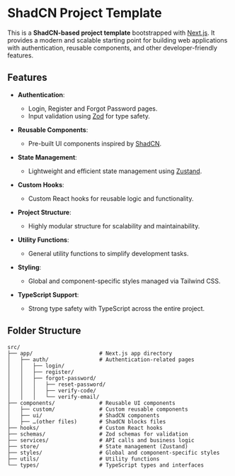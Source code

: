 # ShadCN Project Template

This is a **ShadCN-based project template** bootstrapped with [Next.js](https://nextjs.org). It provides a modern and scalable starting point for building web applications with authentication, reusable components, and other developer-friendly features.

## Features

- **Authentication**:
  - Login, Register and Forgot Password pages.
  - Input validation using [Zod](https://github.com/colinhacks/zod) for type safety.

- **Reusable Components**:
  - Pre-built UI components inspired by [ShadCN](https://shadcn.dev/).

- **State Management**:
  - Lightweight and efficient state management using [Zustand](https://github.com/pmndrs/zustand).

- **Custom Hooks**:
  - Custom React hooks for reusable logic and functionality.

- **Project Structure**:
  - Highly modular structure for scalability and maintainability.

- **Utility Functions**:
  - General utility functions to simplify development tasks.

- **Styling**:
  - Global and component-specific styles managed via Tailwind CSS.

- **TypeScript Support**:
  - Strong type safety with TypeScript across the entire project.

## Folder Structure

```plaintext
src/
├── app/                     # Next.js app directory
│   ├── auth/                # Authentication-related pages
│   │   ├── login/
│   │   ├── register/
│   │   ├── forgot-password/
│   │   │   ├── reset-password/
│   │   │   ├── verify-code/
│   │   │   └── verify-email/
├── components/              # Reusable UI components
│   ├── custom/              # Custom reusable components
│   ├── ui/                  # ShadCN components
│   ├── …(other files)       # ShadCN blocks files
├── hooks/                   # Custom React hooks
├── schemas/                 # Zod schemas for validation
├── services/                # API calls and business logic
├── store/                   # State management (Zustand)
├── styles/                  # Global and component-specific styles
├── utils/                   # Utility functions
└── types/                   # TypeScript types and interfaces
```